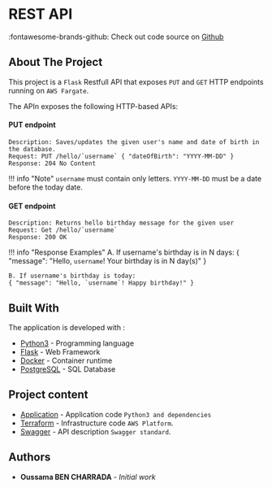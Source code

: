 # REST API
:fontawesome-brands-github: Check out code source on [Github](https://github.com/Oussama-bch/hello-world)

## About The Project
This project is a `Flask` Restfull API that exposes `PUT` and `GET` HTTP endpoints running on `AWS Fargate`.

The APIn exposes the following HTTP-based APIs:
#### PUT endpoint 
```
Description: Saves/updates the given user's name and date of birth in the database.
Request: PUT /hello/`username` { "dateOfBirth": "YYYY-MM-DD" }
Response: 204 No Content
```

!!! info "Note"
    `username` must contain only letters.
    `YYYY-MM-DD` must be a date before the today date.


#### GET endpoint 

```
Description: Returns hello birthday message for the given user
Request: Get /hello/`username`
Response: 200 OK
```

!!! info "Response Examples"
    A. If username's birthday is in N days:
    { "message": "Hello, `username`! Your birthday is in N day(s)"
    }

    B. If username's birthday is today:
    { "message": "Hello, `username`! Happy birthday!" }


## Built With
The application is developed with :

- [Python3](https://www.python.org/downloads/) - Programming language
- [Flask](https://flask.palletsprojects.com/en/2.0.x/) - Web Framework
- [Docker](https://docs.docker.com/engine/install/) - Container runtime
- [PostgreSQL](https://www.postgresql.org/) - SQL Database

## Project content 
* [Application](./app) - Application code `Python3 and dependencies`
* [Terraform](./terraform) - Infrastructure code `AWS Platform`.
* [Swagger](./swagger) - API description `Swagger standard`.

## Authors

* **Oussama BEN CHARRADA** - *Initial work*